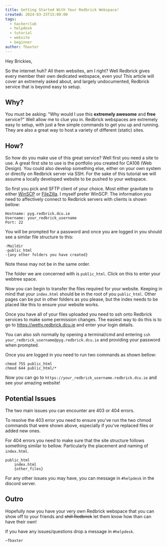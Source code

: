 ```yaml
---
title: Getting Started With Your Redbrick Webspace!
created: 2024-03-25T15:00:00
tags:
  - hackerclub
  - helpdesk
  - tutorial
  - website
  - beginner
author: fbaxter
---
```

Hey Brickies,

So the internet huh? All them websites, am I right? Well Redbrick gives every member their own dedicated webspace, even you! This article will cover an extremely asked about, and largely undocumented, Redbrick service that is beyond easy to setup.

## Why?
You must be asking: "Why would I use this **extremely awesome** and **free** service?" Well allow me to clue you in. Redbrick webspaces are extremely easy to setup, with just a few simple commands to get you up and running. They are also a great way to host a variety of different (static) sites.

## How?
So how do you make use of this great service? Well first you need a site to use. A great first site to use is the portfolio you created for CA106 (Web Design). You could also develop something else, either on your own system or directly on Redbrick server via SSH. For the sake of this tutorial we will assume a locally developed website to be pushed to your webspace.

So first you pick and SFTP client of your choice. Most either gravitate to either [WinSCP](https://winscp.net/eng/index.php) or [FileZilla](https://filezilla-project.org/). I myself prefer WinSCP. The information you need to affectively connect to Redbrick servers with clients is shown bellow:

```
Hostname: pyg.redbrick.dcu.ie
Username: your_redbrick_username
Port: 22
```

You will be prompted for a password and once you are logged in you should see a similar file structure to this:
```
-Maildir
-public_html
-{any other folders you have created}
```
Note these may not be in the same order.

The folder we are concerned with is `public_html`. Click on this to enter your webtree space. 

Now you can begin to transfer the files required for your website. Keeping in mind that your `index.html` should be in the root of you `public_html`. Other pages can be put in other folders as you please, but the index needs to be placed like this to ensure your website works.

Once you have all of your files uploaded you need to ssh onto Redbrick services to make some permission changes. The easiest way to do this is to go to https://wetty.redbrick.dcu.ie and enter your login details. 

You can also ssh normally by opening a terminal/cmd and entering `ssh your_redbrick_username@pyg.redbrick.dcu.ie` and providing your password when prompted.

Once you are logged in you need to run two commands as shown bellow:
```
chmod 755 public_html
chmod 644 public_html/*
```

Now you can go to `https://your_redbrick_username.redbrick.dcu.ie` and see your amazing website!

## Potential Issues
The two main issues you can encounter are 403 or 404 errors.

To resolve the 403 error you need to ensure you've run the two chmod commands that were shown above, especially if you've replaced files or added new ones. 

For 404 errors you need to make sure that the site structure follows something similar to bellow. Particularly the placement and naming of `index.html`.
```
public_html
	index.html
	{other_files}
```

For any other issues you may have, you can message in `#helpdesk` in the discord server.

## Outro
Hopefully now you have your very own Redbrick webspace that you can show off to your friends and ~~shill Redbrick~~ let them know how than can have their own!

If you have any issues/questions drop a message in `#helpdesk`.

`~fbaxter`

